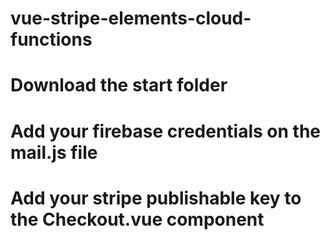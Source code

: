 # vue-stripe-elements-cloud-functions

# Download the start folder
# Add your firebase credentials on the mail.js file
# Add your stripe publishable key to the Checkout.vue component
